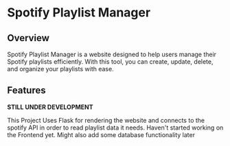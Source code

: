 # Spotify Playlist Manager

## Overview
Spotify Playlist Manager is a website designed to help users manage their Spotify playlists efficiently. With this tool, you can create, update, delete, and organize your playlists with ease.

## Features
**STILL UNDER DEVELOPMENT**

This Project Uses Flask for rendering the website and connects to the spotify API in order to read playlist data it needs.
Haven't started working on the Frontend yet. Might also add some database functionality later 

